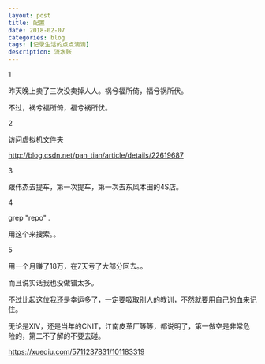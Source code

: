 ```yaml
---
layout: post
title: 配置
date: 2018-02-07
categories: blog
tags: [记录生活的点点滴滴]
description: 流水账
---
```


1 

昨天晚上卖了三次没卖掉人人。祸兮福所倚，福兮祸所伏。

不过，祸兮福所倚，福兮祸所伏。

2

访问虚拟机文件夹 

http://blog.csdn.net/pan_tian/article/details/22619687

3

跟伟杰去提车，第一次提车，第一次去东风本田的4S店。

4

grep "repo" *.*

用这个来搜索。。

5

用一个月赚了18万，在7天亏了大部分回去。。

而且说实话我也没做错太多。

不过比起这位我还是幸运多了，一定要吸取别人的教训，不然就要用自己的血来记住。

无论是XIV，还是当年的CNIT，江南皮革厂等等，都说明了，第一做空是非常危险的，第二不了解的不要去碰。

https://xueqiu.com/5711237831/101183319

















